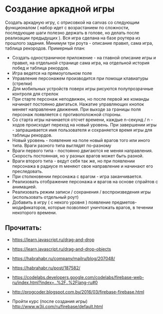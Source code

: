 # Создание аркадной игры

Создать аркадную игру, с отрисовкой на canvas со следующим функционалом ( набор
идет с возрастанием по сложности, последующие шаги полезно держать в голове, но
делать после реализации предыдущих ). Вся игра сделана на базе роутера из
прошлого задания. Минимум три роута - описание правил, сама игра, таблица
рекородов. Примерный план:

* Создать одностраничное приложение - на главной описание игры и правил, на
  отдельной странице сама игра, на отдельной история побед и таблица рекордов.
* Игра ведется на прямоугольном поле
* Управление персонажем производится при помощи клавиатуры (стрелки)
* Для мобильных устройств поверх игры рисуются полупрозрачные контроля для
  стрелок
* При старте персонаж неподвижен, но после первой же команды начинает постоянно
  двигаться. Нажатие управляющих кнопок меняет направление движения. При выходе
  за границы поля персонаж появляется с противоположной стороны.
* Со старта игры начинается отсчет времени, каждые n-секунд / n - ходов
  происходит переход на новый уровень. При завершении игры - запрашивается имя
  пользователя и сохраняется время игры для таблицы рекордов.
* Новый уровень - появление на поле новый врагов того или иного типа. Враги
  разного типа выглядят по-разному
* Враги первого типа - постоянно двигаются не меняя направления. Скорость
  постоянная, но у разных врагов может быть разной.
* Враги второго типа - ведут себя так же, но при появлении персонажа в радиусе m
  меняют свое направление и начинают его преследовать.
* При столкновении персонажа с врагом - игра заканчивается.
* Реализовать отображение персонажа и врагов на основе спрайтов с анимацией.
* Реализовать режим записи / сохранения / воспроизведения игры (использовать
  отдельный роут)
* Добавить в игру ( с некого уровня ) появление предметов-модификаторов, которые
  позволяют уничтожать врагов, в течении некоторого времени.

## Прочитать:

* https://learn.javascript.ru/drag-and-drop
* https://learn.javascript.ru/drag-and-drop-objects

* https://habrahabr.ru/company/mailru/blog/207048/
* https://habrahabr.ru/post/187582/

* https://codelabs.developers.google.com/codelabs/firebase-web-ru/index.html?index=..%2F..%2Flang-ru#0
* http://progcoder.blogspot.com.by/2016/03/firebase-firebase.html
* Пройти курс (после создания игры) http://www.w3ii.com/ru/firebase/default.html
